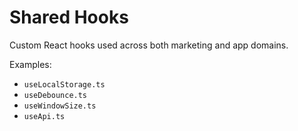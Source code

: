 # Shared Hooks

Custom React hooks used across both marketing and app domains.

Examples:
- `useLocalStorage.ts`
- `useDebounce.ts`
- `useWindowSize.ts`
- `useApi.ts`